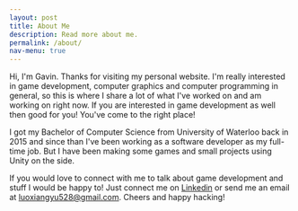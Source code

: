 ```yaml
---
layout: post
title: About Me
description: Read more about me.
permalink: /about/
nav-menu: true
---
```


Hi, I'm Gavin. Thanks for visiting my personal website. I'm really interested in game development, computer graphics and computer programming in general, so this is where I share a lot of what I've worked on and am working on right now. If you are interested in game development as well then good for you! You've come to the right place! 

I got my Bachelor of Computer Science from University of Waterloo back in 2015 and since than I've been working as a software developer as my full-time job. But I have been making some games and small projects using Unity on the side. 

If you would love to connect with me to talk about game development and stuff I would be happy to! Just connect me on [Linkedin](https://www.linkedin.com/in/xiangyugavinluo/) or send me an email at [luoxiangyu528@gmail.com](mailto:luoxiangyu528@gmail.com). Cheers and happy hacking!
